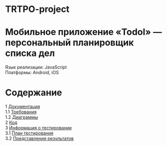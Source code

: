 # TRTPO-project
# Мобильное приложение «Todol» — персональный планировщик списка дел
Язык реализации: JavaScript  
Платформы: Android, iOS

# Содержание
1 [Документация](Documents)  
1.1 [Требования](Documents/Requirements/Requirements%20Document.md)  
1.2 [Диаграммы](Documents/System%20Design/README.md)  
2 [Код](Code/Todol)  
3 [Информация о тестировании](Testing)  
3.1 [План тестирования](Testing/TestPlan.md)  
3.2 [Представление результатов](Testing/TestResults.md)
